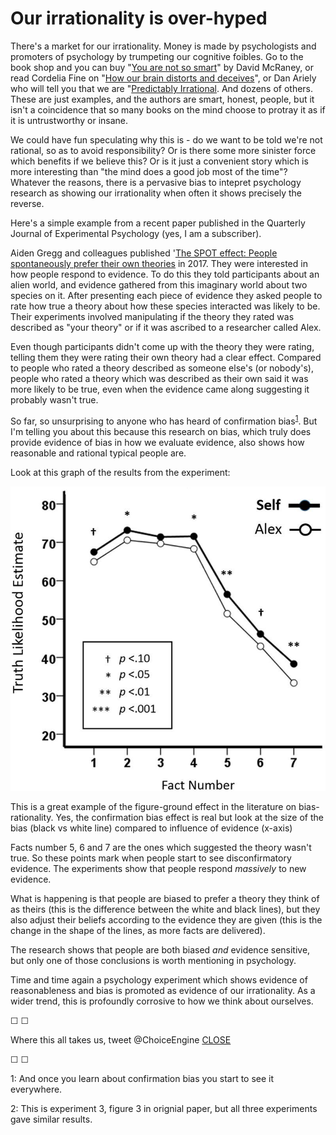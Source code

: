 # Our irrationality is over-hyped

There's a market for our irrationality. Money is made by psychologists and promoters of psychology by trumpeting our cognitive foibles. Go to the book shop and you can buy "[You are not so smart](https://youarenotsosmart.com/author/davidmcraney/)" by David McRaney, or read Cordelia Fine on "[How our brain distorts and deceives](https://www.goodreads.com/book/show/357666.A_Mind_of_Its_Own)", or Dan Ariely who will tell you that we are "[Predictably Irrational](https://en.wikipedia.org/wiki/Predictably_Irrational). And dozens of others. These are just examples, and the authors are smart, honest, people, but it isn't a coincidence that so many books on the mind choose to protray it as if it is untrustworthy or insane.

We could have fun speculating why this is - do we want to be told we're not rational, so as to avoid responsibility? Or is there some more sinister force which benefits if we believe this? Or is it just a convenient story which is more interesting than "the mind does a good job most of the time"? Whatever the reasons, there is a pervasive bias to intepret psychology research as showing our irrationality when often it shows precisely the reverse.

Here's a simple example from a recent paper published in the Quarterly Journal of Experimental Psychology (yes, I am a subscriber).

Aiden Gregg and colleagues published '[The SPOT effect: People spontaneously prefer their own theories](https://www.tandfonline.com/doi/full/10.1080/17470218.2015.1099162) in 2017. They were interested in how people respond to evidence. To do this they told participants about an alien world, and evidence gathered from this imaginary world about two species on it. After presenting each piece of evidence they asked people to rate how true a theory about how these species interacted was likely to be. Their experiments involved manipulating if the theory they rated was described as "your theory" or if it was ascribed to a researcher called Alex.

Even though participants didn't come up with the theory they were rating, telling them they were rating their own theory had a clear effect. Compared to people who rated a theory described as someone else's (or nobody's), people who rated a theory which was described as their own said it was more likely to be true, even when the evidence came along suggesting it probably wasn't true.

So far, so unsurprising to anyone who has heard of confirmation bias<sup>[1](#footnote1)</sup>. But I'm telling you about this because this research on bias, which truly does provide evidence of bias in how we evaluate evidence, also shows how reasonable and rational typical people are. 

Look at this graph of the results from the experiment:

![](assets/spot_graph.jpg)

This is a great example of the figure-ground effect in the literature on bias-rationality. Yes, the confirmation bias effect is real but look at the size of the bias (black vs white line) compared to influence of evidence (x-axis)

Facts number 5, 6 and 7 are the ones which suggested the theory wasn't true. So these points mark when people start to see disconfirmatory evidence. The experiments show that people respond *massively* to new evidence.

What is happening is that people are biased to prefer a theory they think of as theirs (this is the difference between the white and black lines), but they also adjust their beliefs according to the evidence they are given (this is the change in the shape of the lines, as more facts are delivered).

The research shows that people are both biased *and* evidence sensitive, but only one of those conclusions is worth mentioning in psychology. 

Time and time again a psychology experiment which shows evidence of reasonableness and bias is promoted as evidence of our irrationality. As a wider trend, this is profoundly corrosive to how we think about ourselves.

&#9744; &#9744;

Where this all takes us, tweet @ChoiceEngine [CLOSE](https://twitter.com/intent/tweet?text=@ChoiceEngine%20CLOSE)

&#9744; &#9744;

<a name="footnote1">1</a>: And once you learn about confirmation bias you start to see it everywhere.

<a name="footnote2">2</a>: This is experiment 3, figure 3 in orignial paper, but all three experiments gave similar results.